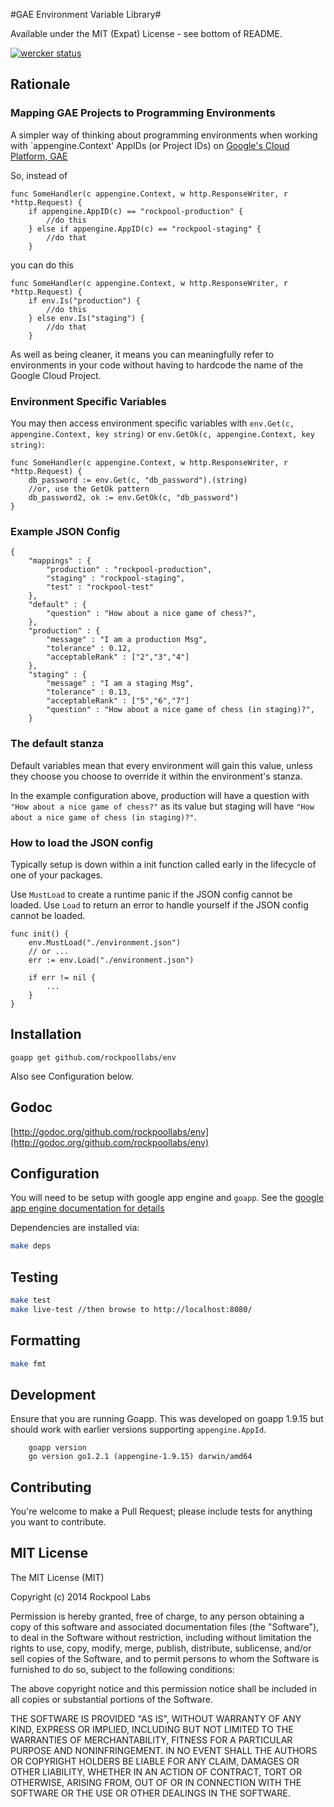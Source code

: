 #GAE Environment Variable Library#

Available under the MIT (Expat) License - see bottom of README.

[![wercker status](https://app.wercker.com/status/f972d38c3f08aa1f5ed3179631630995/m "wercker status")](https://app.wercker.com/project/bykey/f972d38c3f08aa1f5ed3179631630995)

## Rationale

### Mapping GAE Projects to Programming Environments

A simpler way of thinking about programming environments when working with `appengine.Context' AppIDs (or Project IDs) on [Google's Cloud Platform, GAE](https://cloud.google.com/appengine/docs)

So, instead of

```
func SomeHandler(c appengine.Context, w http.ResponseWriter, r *http.Request) {
	if appengine.AppID(c) == "rockpool-production" {
		//do this
	} else if appengine.AppID(c) == "rockpool-staging" {
		//do that
	}
```
you can do this

```
func SomeHandler(c appengine.Context, w http.ResponseWriter, r *http.Request) {
	if env.Is("production") {
		//do this
	} else env.Is("staging") {
		//do that
	}

```
As well as being cleaner, it means you can meaningfully refer to environments in your code without having to hardcode the name of the Google Cloud Project.

### Environment Specific Variables

You may then access environment specific variables with `env.Get(c, appengine.Context, key string)` or `env.GetOk(c, appengine.Context, key string)`:

```
func SomeHandler(c appengine.Context, w http.ResponseWriter, r *http.Request) {
	db_password := env.Get(c, "db_password").(string)
	//or, use the GetOk pattern
	db_password2, ok := env.GetOk(c, "db_password")
}
```

### Example JSON Config

```
{
    "mappings" : {
        "production" : "rockpool-production",
        "staging" : "rockpool-staging",
        "test" : "rockpool-test"
    },
	"default" : {
		"question" : "How about a nice game of chess?",
	},
	"production" : {
		"message" : "I am a production Msg",
		"tolerance" : 0.12,
		"acceptableRank" : ["2","3","4"]
	},
	"staging" : {
		"message" : "I am a staging Msg",
		"tolerance" : 0.13,
		"acceptableRank" : ["5","6","7"]
		"question" : "How about a nice game of chess (in staging)?",
	}
```


### The default stanza

Default variables mean that every environment will gain this value, unless they choose you choose to override it within the environment's stanza.

In the example configuration above, production will have a question with `"How about a nice game of chess?"` as its value but staging will have `"How about a nice game of chess (in staging)?"`.

### How to load the JSON config

Typically setup is down within a init function called early in the lifecycle of one of your packages.

Use `MustLoad` to create a runtime panic if the JSON config cannot be loaded.
Use `Load` to return an error to handle yourself if the JSON config cannot be loaded.

```
func init() {
	env.MustLoad("./environment.json")
	// or ...
	err := env.Load("./environment.json")

	if err != nil {
		...
	}
}
```

## Installation

`goapp get github.com/rockpoollabs/env`

Also see Configuration below.

## Godoc
[http://godoc.org/github.com/rockpoollabs/env](http://godoc.org/github.com/rockpoollabs/env)

## Configuration

You will need to be setup with google app engine and `goapp`. See the [google app engine documentation for details](https://cloud.google.com/appengine/docs/go/gettingstarted/introduction)

Dependencies are installed via:
```bash
make deps
```

## Testing

```bash
make test
make live-test //then browse to http://localhost:8080/
```

## Formatting

```bash
make fmt
```

## Development

Ensure that you are running Goapp. This was developed on goapp 1.9.15 but should work with earlier versions supporting `appengine.AppId`.

```
	goapp version
	go version go1.2.1 (appengine-1.9.15) darwin/amd64
```

## Contributing

You're welcome to make a Pull Request; please include tests for anything you want to contribute.

## MIT License

The MIT License (MIT)

Copyright (c) 2014 Rockpool Labs

Permission is hereby granted, free of charge, to any person obtaining a copy
of this software and associated documentation files (the "Software"), to deal
in the Software without restriction, including without limitation the rights
to use, copy, modify, merge, publish, distribute, sublicense, and/or sell
copies of the Software, and to permit persons to whom the Software is
furnished to do so, subject to the following conditions:

The above copyright notice and this permission notice shall be included in
all copies or substantial portions of the Software.

THE SOFTWARE IS PROVIDED "AS IS", WITHOUT WARRANTY OF ANY KIND, EXPRESS OR
IMPLIED, INCLUDING BUT NOT LIMITED TO THE WARRANTIES OF MERCHANTABILITY,
FITNESS FOR A PARTICULAR PURPOSE AND NONINFRINGEMENT. IN NO EVENT SHALL THE
AUTHORS OR COPYRIGHT HOLDERS BE LIABLE FOR ANY CLAIM, DAMAGES OR OTHER
LIABILITY, WHETHER IN AN ACTION OF CONTRACT, TORT OR OTHERWISE, ARISING FROM,
OUT OF OR IN CONNECTION WITH THE SOFTWARE OR THE USE OR OTHER DEALINGS IN
THE SOFTWARE.
